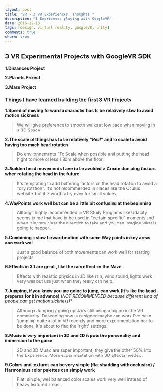 ```yaml
---
layout: post
title: "VR - 3 VR Experiences: Thoughts "
description: "3 Expriences playing with GoogleVR"
date: 2016-12-13
tags: [design, virtual reality, googleVR, unity]
comments: true
share: true
---
```


## 3 VR Experimental Projects with GoogleVR SDK

**1.Distances Project**

**2.Planets Project**

**3.Maze Project**

### Things I have learned building the first 3 VR Projects

**1.Speed of moving forward a character has to be relatively slow to avoid motion sickness**

> We will give preference to smooth walks at low pace when moving in a 3D Space

**2.The scale of things has to be relatively *"Real"* and to scale to avoid having too much head rotation** 

> Do environnements "To Scale when possible and putting the head hight to more or less 1.80m above the floor.

**3.Sudden head movements have to be avoided > Create dumping factors when rotating the head in the future**

> It's temptating to add buffering factors on the head rotation to avoid a "dry rotation". It's not recommended in places
> like the Oculus website, but it is worth a try even for small values.

**4.WayPoints work well but can be a little bit confusing at the beginning**

> Alltough highly recommended in VR Study Programs like Udacity, seems to me that have to be used in "certain specific" moments
> and when it is very clear the direction to take and you can imagine what is going to happen.

**5.Combining a slow forward motion with some Way points in key areas can work well**

> Just a good balance of both movements can work well for starting projects.

**6.Effects in 3D are great , like the rain effect on the Maze**

> Effects with realistic physics in 3D like rain, wind sound, lights work very well but use just when they really can help.

**7.Jumping, if you know you are going to jump, can work (It’s like the head prepares for it in advance)**
(*NOT RECOMMENDED because different kind of people can get motion sickness)**

> Although Jumping / going upstairs still being a big no in the VR community. Depending how is designed maybe can work
> I've been 'jumping' quite a lot in VR recently and more experimentation has to be done. It's about to find the 'right' settings.

**8.Music is very important in 2D and 3D it puts the personality and immersion to the game**

> 2D and 3D Music are super important, they give the other 50% into the Experience. More experimentation with 3D effects needed.

**9.Colors and textures can be very simple (flat shadding with occlusion) / Harmonious color palettes can simply work**

> Flat, simple, well balanced color scales work very well instead of heavy textured areas.

